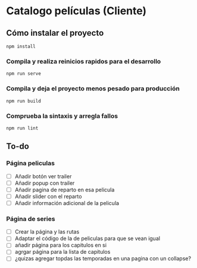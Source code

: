 # Catalogo películas (Cliente)

## Cómo instalar el proyecto
```
npm install
```

### Compila y realiza reinicios rapidos para el desarrollo
```
npm run serve
```

### Compila y deja el proyecto menos pesado para producción
```
npm run build
```

### Comprueba la sintaxis y arregla fallos
```
npm run lint
```

## To-do
### Página peliculas
- [ ] Añadir botón ver trailer
- [ ] Añadir popup con trailer
- [ ] Añadir pagina de reparto en esa pelicula
- [ ] Añadir slider con el reparto
- [ ] Añadir información adicional de la pelicula
### Página de series
- [ ] Crear la página y las rutas
- [ ] Adaptar el código de la de peliculas para que se vean igual
- [ ] añadir página para los capitulos en si
- [ ] agrgar página para la lista de capitulos
- [ ] ¿quizas agregar topdas las temporadas en una pagina con un collapse?
